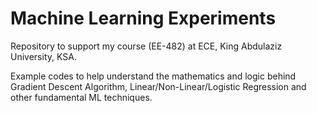 # Machine Learning Experiments

Repository to support my course (EE-482) at ECE, King Abdulaziz University, KSA. 

Example codes to help understand the mathematics and logic behind Gradient Descent Algorithm, Linear/Non-Linear/Logistic Regression and other fundamental ML techniques.

